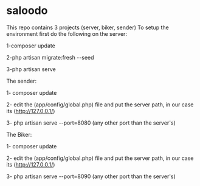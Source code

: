 # saloodo
This repo contains 3 projects (server, biker, sender)
To setup the environment first do the following on the server:

 1-composer update
 
 2-php artisan migrate:fresh --seed
 
 3-php artisan serve
 
 
 
 
The sender: 

  1- composer update
  
  2- edit the (app/config/global.php) file and put the server path, in our case its (http://127.0.0.1/)
  
  3- php artisan serve --port=8080 (any other port than the server's)
  
  
  
The Biker: 

  1- composer update
  
  2- edit the (app/config/global.php) file and put the server path, in our case its (http://127.0.0.1/)
  
  3- php artisan serve --port=8090 (any other port than the server's)
